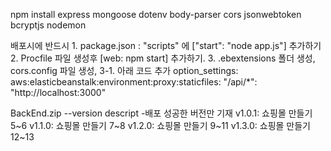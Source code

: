 npm install express mongoose dotenv body-parser cors jsonwebtoken bcryptjs nodemon

배포시에 반드시
    1. package.json : "scripts" 에 ["start": "node app.js"] 추가하기
    2. Procfile 파일 생성후 [web: npm start] 추가하기.
    3. .ebextensions 폴더 생성, cors.config 파일 생성, 
    3-1. 아래 코드 추가
        option_settings:
            aws:elasticbeanstalk:environment:proxy:staticfiles:
                "/api/*": "http://localhost:3000"


BackEnd.zip --version descript -배포 성공한 버전만 기재
    v1.0.1: 쇼핑몰 만들기 5~6
    v1.1.0: 쇼핑몰 만들기 7~8
    v1.2.0: 쇼핑몰 만들기 9~11
    v1.3.0: 쇼핑몰 만들기 12~13